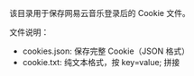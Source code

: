 该目录用于保存网易云音乐登录后的 Cookie 文件。

文件说明：
- cookies.json: 保存完整 Cookie（JSON 格式）
- cookie.txt: 纯文本格式，按 key=value; 拼接







